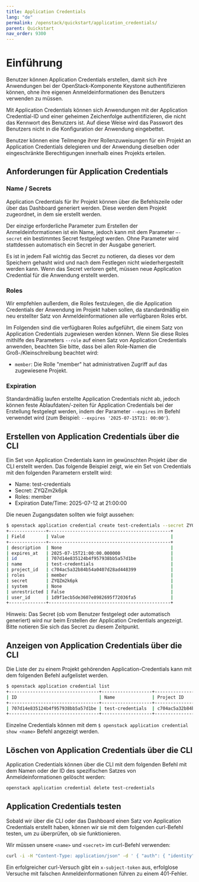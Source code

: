 ```yaml
---
title: Application Credentials
lang: "de"
permalink: /openstack/quickstart/application_credentials/
parent: Quickstart
nav_order: 9300
---
```


# Einführung

Benutzer können Application Credentials erstellen, damit sich ihre Anwendungen bei der OpenStack-Komponente Keystone authentifizieren können, ohne ihre eigenen Anmeldeinformationen des Benutzers verwenden zu müssen.

Mit Application Credentials können sich Anwendungen mit der Application Credential-ID und einer geheimen Zeichenfolge authentifizieren, die nicht das Kennwort des Benutzers ist. Auf diese Weise wird das Passwort des Benutzers nicht in die Konfiguration der Anwendung eingebettet.

Benutzer können eine Teilmenge ihrer Rollenzuweisungen für ein Projekt an Application Credentials delegieren und der Anwendung dieselben oder eingeschränkte Berechtigungen innerhalb eines Projekts erteilen.

## Anforderungen für Application Credentials

### Name / Secrets

Application Credentials für Ihr Projekt können über die Befehlszeile oder über das Dashboard generiert werden. Diese werden dem Projekt zugeordnet, in dem sie erstellt werden.

Der einzige erforderliche Parameter zum Erstellen der Anmeldeinformationen ist ein Name, jedoch kann mit dem Parameter `—-secret` ein bestimmtes Secret festgelegt werden. Ohne Parameter wird stattdessen automatisch ein Secret in der Ausgabe generiert.

Es ist in jedem Fall wichtig das Secret zu notieren, da dieses vor dem Speichern gehasht wird und nach dem Festlegen nicht wiederhergestellt werden kann. Wenn das Secret verloren geht, müssen neue Application Credential für die Anwendung erstellt werden.

### Roles

Wir empfehlen außerdem, die Roles festzulegen, die die Application Credentials der Anwendung im Projekt haben sollen, da standardmäßig ein neu erstellter Satz von Anmeldeinformationen alle verfügbaren Roles erbt.

Im Folgenden sind die verfügbaren Roles aufgeführt, die einem Satz von Application Credentials zugewiesen werden können. Wenn Sie diese Roles mithilfe des Parameters `--role` auf einen Satz von Application Credentials anwenden, beachten Sie bitte, dass bei allen Role-Namen die Groß-/Kleinschreibung beachtet wird:

- `member`: Die Rolle "member" hat administrativen Zugriff auf das zugewiesene Projekt.

### Expiration

Standardmäßig laufen erstellte Application Credentials nicht ab, jedoch können feste Ablaufdaten/-zeiten für Application Credentials bei der Erstellung festgelegt werden, indem der Parameter `--expires` im Befehl verwendet wird (zum Beispiel: `--expires '2025-07-15T21: 00:00'`).

## Erstellen von Application Credentials über die CLI

Ein Set von Application Credentials kann im gewünschten Projekt über die CLI erstellt werden. Das folgende Beispiel zeigt, wie ein Set von Credentials mit den folgenden Parametern erstellt wird:

- Name: test-credentials
- Secret: ZYQZm2k6pk
- Roles: member
- Expiration Date/Time: 2025-07-12 at 21:00:00

Die neuen Zugangsdaten sollten wie folgt aussehen:

```bash
$ openstack application credential create test-credentials --secret ZYQZm2k6pk --role Member --expires '2025-07-15T21:00:00'
+--------------+----------------------------------------------+
| Field        | Value                                        |
+--------------+----------------------------------------------+
| description  | None                                         |
| expires_at   | 2025-07-15T21:00:00.000000                   |
| id           | 707d14e835124b4f957938bb5a57d1be             |
| name         | test-credentials                             |
| project_id   | c704ac5a32b84b54a0407d28ad448399             |
| roles        | member                                       |
| secret       | ZYQZm2k6pk                                   |
| system       | None                                         |
| unrestricted | False                                        |
| user_id      | 1d9f1ecb5de3607e8982695f72036fa5             |
+--------------+----------------------------------------------+
```

Hinweis: Das Secret (ob vom Benutzer festgelegt oder automatisch generiert) wird nur beim Erstellen der Application Credentials angezeigt. Bitte notieren Sie sich das Secret zu diesem Zeitpunkt.

## Anzeigen von Application Credentials über die CLI

Die Liste der zu einem Projekt gehörenden Application-Credentials kann mit dem folgenden Befehl aufgelistet werden.

```bash
$ openstack application credential list
+----------------------------------+-------------------+----------------------------------+-------------+------------+
| ID                               | Name              | Project ID                       | Description | Expires At |
+----------------------------------+-------------------+----------------------------------+-------------+------------+
| 707d14e835124b4f957938bb5a57d1be | test-credentials  | c704ac5a32b84b54a0407d28ad448399 | None        | None       |
+----------------------------------+-------------------+----------------------------------+-------------+------------+
```

Einzelne Credentials können mit dem `$ openstack application credential show <name>` Befehl angezeigt werden.

## Löschen von Application Credentials über die CLI

Application Credentials können über die CLI mit dem folgenden Befehl mit dem Namen oder der ID des spezifischen Satzes von Anmeldeinformationen gelöscht werden:

```bash
openstack application credential delete test-credentials
```

## Application Credentials testen

Sobald wir über die CLI oder das Dashboard einen Satz von Application Credentials erstellt haben, können wir sie mit dem folgenden curl-Befehl testen, um zu überprüfen, ob sie funktionieren.

Wir müssen unsere `<name>` und `<secret>` im curl-Befehl verwenden:

```bash
curl -i -H "Content-Type: application/json" -d ' { "auth": { "identity": { "methods": ["application_credential"],  "application_credential": {  "id": “<id>", "secret": “<secret>"}}}}' 	https://identity.openstack.de-west-01.wiit-cloud.io/v3/auth/tokens
```

Ein erfolgreicher curl-Versuch gibt ein `x-subject-token` aus, erfolglose Versuche mit falschen Anmeldeinformationen führen zu einem 401-Fehler.
